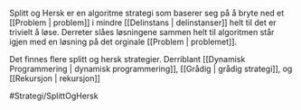 Splitt og Hersk er en algoritme strategi som baserer seg på å bryte ned et
[[Problem | problem]] i mindre [[Delinstans | delinstanser]] helt til det er trivielt å løse.
Derreter slåes løsningene sammen helt til algoritmen står igjen med en løsning på det
orginale [[Problem | problemet]].

Det finnes flere splitt og hersk strategier. Derriblant
[[Dynamisk Programmering | dynamisk programmering]],
[[Grådig | grådig strategi]], og [[Rekursjon | rekursjon]]

#Strategi/SplittOgHersk 